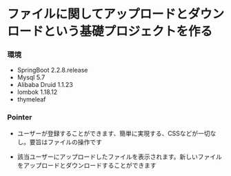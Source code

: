 # ファイルに関してアップロードとダウンロードという基礎プロジェクトを作る

### 環境

* SpringBoot 2.2.8.release
* Mysql 5.7
* Alibaba Druid 1.1.23
* lombok 1.18.12
* thymeleaf

### Pointer

* ユーザーが登録することができます、簡単に実現する、CSSなどが一切なし。要旨はファイルの操作です

* 該当ユーザーにアップロードしたファイルを表示されます。新しいファイルをアップロードとダウンロードすることができます

  